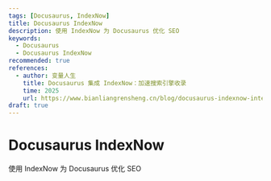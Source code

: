 ```yaml
---
tags: [Docusaurus, IndexNow]
title: Docusaurus IndexNow
description: 使用 IndexNow 为 Docusaurus 优化 SEO
keywords:
  - Docusaurus
  - Docusaurus IndexNow
recommended: true
references:
  - author: 变量人生
    title: Docusaurus 集成 IndexNow：加速搜索引擎收录
    time: 2025
    url: https://www.bianliangrensheng.cn/blog/docusaurus-indexnow-integration
draft: true
---
```


# Docusaurus IndexNow

使用 IndexNow 为 Docusaurus 优化 SEO